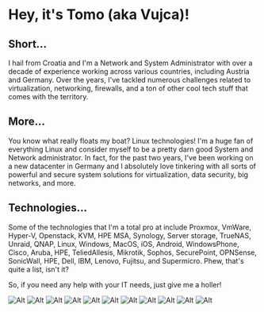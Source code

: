# Hey, it's Tomo (aka Vujca)!

## Short...
I hail from Croatia and I'm a Network and System Administrator with over a decade of experience working across various countries, including Austria and Germany. Over the years, I've tackled numerous challenges related to virtualization, networking, firewalls, and a ton of other cool tech stuff that comes with the territory.

## More...
You know what really floats my boat? Linux technologies! I'm a huge fan of everything Linux and consider myself to be a pretty darn good System and Network administrator. In fact, for the past two years, I've been working on a new datacenter in Germany and I absolutely love tinkering with all sorts of powerful and secure system solutions for virtualization, data security, big networks, and more.

## Technologies...
Some of the technologies that I'm a total pro at include Proxmox, VmWare, Hyper-V, Openstack, KVM, HPE MSA, Synology, Server storage, TrueNAS, Unraid, QNAP, Linux, Windows, MacOS, iOS, Android, WindowsPhone, Cisco, Aruba, HPE, TeliedAllesis, Mikrotik, Sophos, SecurePoint, OPNSense, SonicWall, HPE, Dell, IBM, Lenovo, Fujitsu, and Supermicro. Phew, that's quite a list, isn't it?

So, if you need any help with your IT needs, just give me a holler!

![Alt](https://tomeksdev.com/design/images/canonical-friends_orange_hex.png "Ubuntu")
![Alt](https://tomeksdev.com/design/images/plesk-logo.svg "Plesk")
![Alt](https://tomeksdev.com/design/images/sophos-logo.svg "Sophos")
![Alt](https://tomeksdev.com/design/images/cisco-logo.svg "Cisco")
![Alt](https://tomeksdev.com/design/images/windows-logo.svg "Microsoft")
![Alt](https://tomeksdev.com/design/images/maas_orange_hex.png "Ubuntu MAAS")
![Alt](https://tomeksdev.com/design/images/openstack-logo.svg "OpenStack")
![Alt](https://tomeksdev.com/design/images/debian-logo.svg "Debian")
![Alt](https://tomeksdev.com/design/images/dell-logo.svg "Dell")
![Alt](https://tomeksdev.com/design/images/hpe-logo.svg "HPE")
![Alt](https://tomeksdev.com/design/images/proxmox-logo.png "Proxmox")